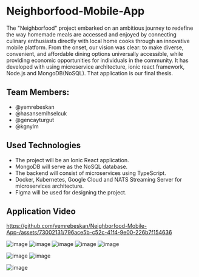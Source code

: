 # Neighborfood-Mobile-App
The "Neighborfood" project embarked on an ambitious journey to redefine the way homemade meals are accessed and enjoyed by connecting culinary enthusiasts directly with local home cooks through an innovative mobile platform. From the onset, our vision was clear: to make diverse, convenient, and affordable dining options universally accessible, while providing economic opportunities for individuals in the community. It has developed with using microservice architecture, ionic react framework, Node.js and MongoDB(NoSQL). That application is our final thesis.
## Team Members:
- @yemrebeskan
- @hasansemihselcuk
- @gencayturgut
- @kgnylm

## Used Technologies
- The project will be an Ionic React application.
- MongoDB will serve as the NoSQL database.
- The backend will consist of microservices using TypeScript.
- Docker, Kubernetes, Google Cloud  and NATS Streaming Server for microservices architecture. 
- Figma will be used for designing the project.


## Application Video
https://github.com/yemrebeskan/Neighborfood-Mobile-App-/assets/73002131/796ace5b-c52c-41f4-9e00-226b7f154636

![image](https://github.com/yemrebeskan/Neighborfood-Mobile-App-/assets/73002131/b3bc1e2c-4442-41ab-9746-b642ce3f4820)
![image](https://github.com/yemrebeskan/Neighborfood-Mobile-App-/assets/73002131/b16120a1-1a7f-453f-a5f7-500dd4798ff7)
![image](https://github.com/yemrebeskan/Neighborfood-Mobile-App-/assets/73002131/2475ddb7-3168-406a-b8f5-da07f0d3df6f)
![image](https://github.com/yemrebeskan/Neighborfood-Mobile-App-/assets/73002131/28c63421-b5e3-47c7-9cdb-e5774ad61d72)
![image](https://github.com/yemrebeskan/Neighborfood-Mobile-App-/assets/73002131/a0e0f1c1-b9d0-41a6-bf2d-79dfafc019f0)

![image](https://github.com/yemrebeskan/Neighborfood-Mobile-App-/assets/73002131/d9824855-3c6b-435e-8044-143023cbd86e)
![image](https://github.com/yemrebeskan/Neighborfood-Mobile-App-/assets/73002131/5b753bee-e712-4f14-8e42-0cbb33ef02fd)

![image](https://github.com/yemrebeskan/Neighborfood-Mobile-App-/assets/73002131/3161ee98-f570-4a3c-a588-3e036f26d003)





